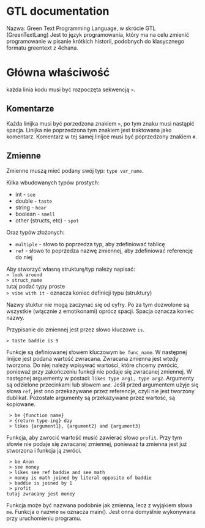 # GTL documentation

Nazwa: Green Text Programming Language, w skrócie GTL (GreenTextLang)
Jest to język programowania, który ma na celu zmienić programowanie w pisanie krótkich historii, podobnych do klasycznego formatu greentext z 4chana.
# Główna właściwość
każda linia kodu musi być rozpoczęta sekwencją ` > `.
## Komentarze

Każda linijka musi być porzedzona znakiem `>`, po tym znaku musi nastąpić spacja.
Linijka nie poprzedzona tym znakiem jest traktowana jako komentarz.
Komentarz w tej samej linijce musi być poprzedzony znakiem `#`.

## Zmienne

Zmienne muszą mieć podany swój typ: `type var_name`.

Kilka wbudowanych typów prostych:
- int       - `see`
- double    - `taste`
- string    - `hear`
- boolean   - `smell`
- other (structs, etc) - `spot`

Oraz typów złożonych:
- `multiple` - słowo to poprzedza typ, aby zdefiniować tablicę
- `ref`      - słowo to poprzedza nazwę zmiennej, aby zdefiniować referencję do niej

Aby stworzyć własną strukturę/typ należy napisać:\
`> look around`\
`> struct_name`\
tutaj podać typy proste\
`> vibe with it` - oznacza koniec definicji typu (struktury)

Nazwy stuktur nie mogą zaczynać się od cyfry. Po za tym dozwolone są wszystkie (włącznie z emotikonami) oprócz spacji. Spacja oznacza koniec nazwy.

Przypisanie do zmiennej jest przez słowo kluczowe `is`.
```
> taste baddie is 9
```

Funkcje są definiowanej słowem kluczowym `be func_name`. W następnej linijce jest podana wartość zwracana. Zwracana zmienna jest wtedy tworzona. Do niej należy wpisywać wartości, które chcemy zwrócić, ponieważ przy zakończeniu funkcji nie podaje się zwracanej zmiennej. W następnej arguementy w postaci: `likes type arg1, type arg2`. Argumenty są odzielone przecinkami lub słowem `and`.
Jeśli przed argumentem użyje się słowa `ref`, jest ono przekazywane przez referencje, czyli nie jest tworzony dublikat. Pozostałe argumenty są przekazywane przez wartość, są kopiowane.
```
 > be {function name}
 > {return type-ing} day
 > likes {argument1}, {argument2} and {argument3}
```
Funkcja, aby zwrocić wartość musić zawierać słowo `profit`. Przy tym słowie nie podaje się zwracanej zmiennej, ponieważ ta zmienna jest już stworzona i funkcja ją zwróci.
```
 > be Anon
 > see money
 > likes see ref baddie and see math
 > money is math joined by literal opposite of baddie
 > baddie is joined by 1
 > profit
tutaj zwracany jest money
```
Funkcja może być nazwana podobnie jak zmienna, lecz z wyjąkiem słowa `me`. Funkcja o nazwie `me` oznacza main(). Jest onna domyślnie wykonywana przy uruchomieniu programu.

